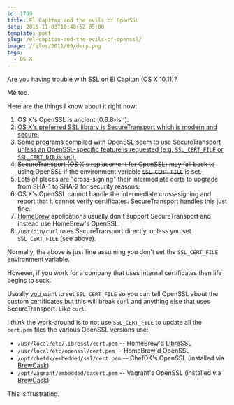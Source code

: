 ```yaml
---
id: 1709
title: El Capitan and the evils of OpenSSL
date: 2015-11-03T10:48:52-05:00
template: post
slug: /el-capitan-and-the-evils-of-openssl/
image: /files/2011/09/derp.png
tags:
  - OS X
---
```


Are you having trouble with SSL on El Capitan (OS X 10.11)?

Me too.

Here are the things I know about it right now:

1.  OS X's OpenSSL is ancient (0.9.8-ish).
1.  <ins datetime="2016-08-23T14:57:34+00:00">OS X's preferred SSL library is
    SecureTransport which is modern and secure.</ins>
1.  <ins datetime="2016-08-23T14:57:34+00:00">Some programs compiled with
    OpenSSL seem to use SecureTransport unless an OpenSSL-specific feature is
    requested (e.g. `SSL_CERT_FILE` or `SSL_CERT_DIR` is set).</ins>
1.  <del datetime="2016-08-23T14:57:34+00:00">SecureTransport (OS X's
    replacement for OpenSSL) may fall back to using OpenSSL if the environment
    variable `SSL_CERT_FILE` is set.</del>
1.  Lots of places are "cross-signing" their intermediate certs to upgrade from
    SHA-1 to SHA-2 for security reasons.
1.  OS X's OpenSSL cannot handle the intermediate cross-signing and report that
    it cannot verify certificates. SecureTransport handles this just fine.
1.  [HomeBrew](http://brew.sh/) applications usually don't support
    SecureTransport and instead use HomeBrew's OpenSSL.
1.  `/usr/bin/curl` uses SecureTransport directly, unless you set
    `SSL_CERT_FILE` (see above).

Normally, the above is just fine assuming you don't set the `SSL_CERT_FILE`
environment variable.

However, if you work for a company that uses internal certificates then life
begins to suck.

Usually <ins datetime="2016-08-23T14:57:34+00:00">you </ins>want to set
`SSL_CERT_FILE` so you can tell OpenSSL about the custom certificates but this
will break `curl` and anything else that uses SecureTransport. Like `curl`.

I _think_ the work-around is to not use `SSL_CERT_FILE` to update all the
`cert.pem` files the various OpenSSL versions use:

- `/usr/local/etc/libressl/cert.pem` -- HomeBrew'd
  [LibreSSL](http://www.libressl.org/)
- `/usr/local/etc/openssl/cert.pem` -- HomeBrew'd OpenSSL
- `/opt/chefdk/embedded/ssl/cert.pem` -- ChefDK's OpenSSL (installed via
  [BrewCask](https://github.com/caskroom/homebrew-cask))
- `/opt/vagrant/embedded/cacert.pem` -- Vagrant's OpenSSL (installed via
  [BrewCask](https://github.com/caskroom/homebrew-cask))

This is frustrating.
